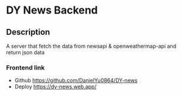 # DY News Backend

## Description

A server that fetch the data from newsapi & openweathermap-api and return json data

### Frontend link

- Github https://github.com/DanielYu0864/DY-news
- Deploy https://dy-news.web.app/
